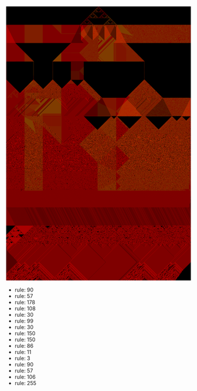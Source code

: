 ![photo](./output.png) 
 * rule: 90
* rule: 57
* rule: 178
* rule: 108
* rule: 30
* rule: 99
* rule: 30
* rule: 150
* rule: 150
* rule: 86
* rule: 11
* rule: 3
* rule: 90
* rule: 57
* rule: 106
* rule: 255
